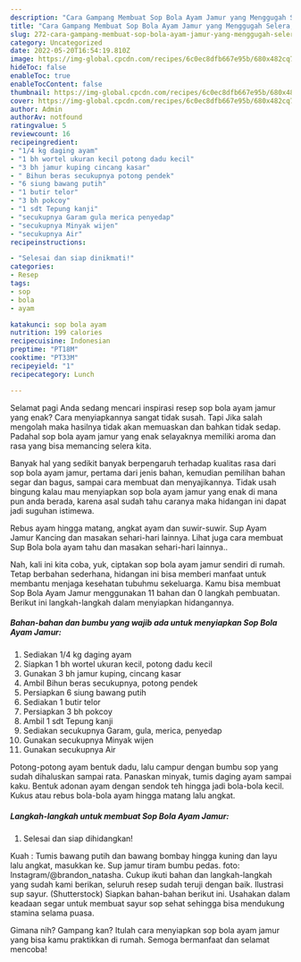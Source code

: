 ```yaml
---
description: "Cara Gampang Membuat Sop Bola Ayam Jamur yang Menggugah Selera, Buat Buka Puasa Sempurna"
title: "Cara Gampang Membuat Sop Bola Ayam Jamur yang Menggugah Selera, Buat Buka Puasa Sempurna"
slug: 272-cara-gampang-membuat-sop-bola-ayam-jamur-yang-menggugah-selera-buat-buka-puasa-sempurna
category: Uncategorized
date: 2022-05-20T16:54:19.810Z
image: https://img-global.cpcdn.com/recipes/6c0ec8dfb667e95b/680x482cq70/sop-bola-ayam-jamur-foto-resep-utama.jpg
hideToc: false
enableToc: true
enableTocContent: false
thumbnail: https://img-global.cpcdn.com/recipes/6c0ec8dfb667e95b/680x482cq70/sop-bola-ayam-jamur-foto-resep-utama.jpg
cover: https://img-global.cpcdn.com/recipes/6c0ec8dfb667e95b/680x482cq70/sop-bola-ayam-jamur-foto-resep-utama.jpg
author: Admin
authorAv: notfound
ratingvalue: 5
reviewcount: 16
recipeingredient:
- "1/4 kg daging ayam"
- "1 bh wortel ukuran kecil potong dadu kecil"
- "3 bh jamur kuping cincang kasar"
- " Bihun beras secukupnya potong pendek"
- "6 siung bawang putih"
- "1 butir telor"
- "3 bh pokcoy"
- "1 sdt Tepung kanji"
- "secukupnya Garam gula merica penyedap"
- "secukupnya Minyak wijen"
- "secukupnya Air"
recipeinstructions:

- "Selesai dan siap dinikmati!"
categories:
- Resep
tags:
- sop
- bola
- ayam

katakunci: sop bola ayam 
nutrition: 199 calories
recipecuisine: Indonesian
preptime: "PT18M"
cooktime: "PT33M"
recipeyield: "1"
recipecategory: Lunch

---
```



Selamat pagi Anda sedang mencari inspirasi resep sop bola ayam jamur yang enak? Cara menyiapkannya sangat tidak susah. Tapi Jika salah mengolah maka hasilnya tidak akan memuaskan dan bahkan tidak sedap. Padahal sop bola ayam jamur yang enak selayaknya memiliki aroma dan rasa yang bisa memancing selera kita.


Banyak hal yang sedikit banyak berpengaruh terhadap kualitas rasa dari sop bola ayam jamur, pertama dari jenis bahan, kemudian pemilihan bahan segar dan bagus, sampai cara membuat dan menyajikannya. Tidak usah bingung kalau mau menyiapkan sop bola ayam jamur yang enak di mana pun anda berada, karena asal sudah tahu caranya maka hidangan ini dapat jadi suguhan istimewa.

Rebus ayam hingga matang, angkat ayam dan suwir-suwir. Sup Ayam Jamur Kancing dan masakan sehari-hari lainnya. Lihat juga cara membuat Sup Bola bola ayam tahu dan masakan sehari-hari lainnya..


Nah, kali ini kita coba, yuk, ciptakan sop bola ayam jamur sendiri di rumah. Tetap berbahan sederhana, hidangan ini bisa memberi manfaat untuk membantu menjaga kesehatan tubuhmu sekeluarga. Kamu bisa membuat Sop Bola Ayam Jamur menggunakan 11 bahan dan 0 langkah pembuatan. Berikut ini langkah-langkah dalam menyiapkan hidangannya.

<!--inarticleads1-->

##### Bahan-bahan dan bumbu yang wajib ada untuk menyiapkan Sop Bola Ayam Jamur:

1. Sediakan 1/4 kg daging ayam
1. Siapkan 1 bh wortel ukuran kecil, potong dadu kecil
1. Gunakan 3 bh jamur kuping, cincang kasar
1. Ambil  Bihun beras secukupnya, potong pendek
1. Persiapkan 6 siung bawang putih
1. Sediakan 1 butir telor
1. Persiapkan 3 bh pokcoy
1. Ambil 1 sdt Tepung kanji
1. Sediakan secukupnya Garam, gula, merica, penyedap
1. Gunakan secukupnya Minyak wijen
1. Gunakan secukupnya Air


Potong-potong ayam bentuk dadu, lalu campur dengan bumbu sop yang sudah dihaluskan sampai rata. Panaskan minyak, tumis daging ayam sampai kaku. Bentuk adonan ayam dengan sendok teh hingga jadi bola-bola kecil. Kukus atau rebus bola-bola ayam hingga matang lalu angkat. 

<!--inarticleads2-->

##### Langkah-langkah untuk membuat Sop Bola Ayam Jamur:


1. Selesai dan siap dihidangkan!

Kuah : Tumis bawang putih dan bawang bombay hingga kuning dan layu lalu angkat, masukkan ke. Sup jamur tiram bumbu pedas. foto: Instagram/@brandon_natasha. Cukup ikuti bahan dan langkah-langkah yang sudah kami berikan, seluruh resep sudah teruji dengan baik. Ilustrasi sup sayur. (Shutterstock) Siapkan bahan-bahan berikut ini. Usahakan dalam keadaan segar untuk membuat sayur sop sehat sehingga bisa mendukung stamina selama puasa. 

Gimana nih? Gampang kan? Itulah cara menyiapkan sop bola ayam jamur yang bisa kamu praktikkan di rumah. Semoga bermanfaat dan selamat mencoba!

